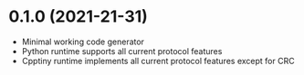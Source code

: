 # 0.1.0 (2021-21-31)
 - Minimal working code generator
 - Python runtime supports all current protocol features
 - Cpptiny runtime implements all current protocol features except for CRC
